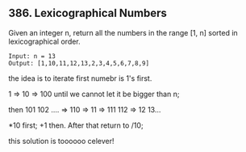 ## 386. Lexicographical Numbers

Given an integer n, return all the numbers in the range [1, n] sorted in lexicographical order.

```
Input: n = 13
Output: [1,10,11,12,13,2,3,4,5,6,7,8,9]
```

the idea is to iterate first numebr is 1's first. 

1 => 10 => 100 until we cannot let it be bigger than n;

then 101 102 .... => 110 => 11 => 111 112 => 12 13... 

*10 first; +1 then. After that return to /10;

this solution is toooooo celever!